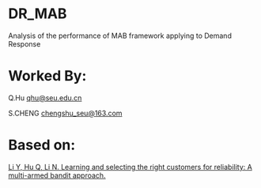 # DR_MAB
Analysis of the performance of MAB framework applying to Demand Response

# Worked By:
Q.Hu    qhu@seu.edu.cn

S.CHENG chengshu_seu@163.com

# Based on:
[Li Y, Hu Q, Li N. Learning and selecting the right customers for reliability: A multi-armed bandit approach.](https://scholar.harvard.edu/files/yingyingli/files/2018-2.pdf)